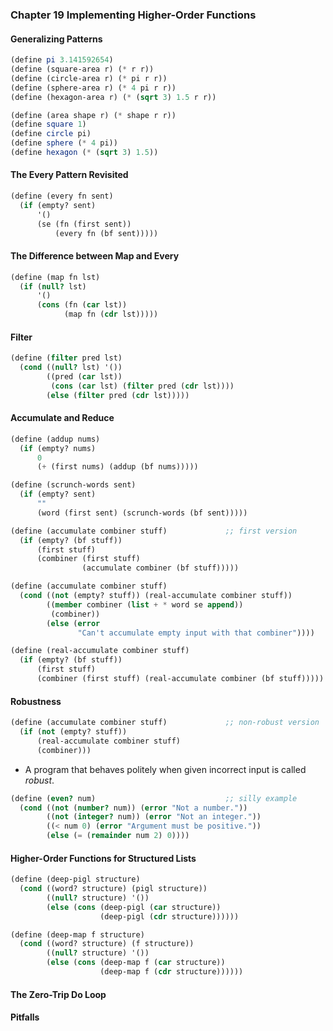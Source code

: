 ### Chapter 19 Implementing Higher-Order Functions

#### Generalizing Patterns
```Scheme
(define pi 3.141592654)
(define (square-area r) (* r r))
(define (circle-area r) (* pi r r))
(define (sphere-area r) (* 4 pi r r))
(define (hexagon-area r) (* (sqrt 3) 1.5 r r))
```

```Scheme
(define (area shape r) (* shape r r))
(define square 1)
(define circle pi)
(define sphere (* 4 pi))
(define hexagon (* (sqrt 3) 1.5))
```

#### The Every Pattern Revisited
```Scheme
(define (every fn sent)
  (if (empty? sent)
      '()
      (se (fn (first sent))
          (every fn (bf sent)))))
```

#### The Difference between Map and Every
```Scheme
(define (map fn lst)
  (if (null? lst)
      '()
      (cons (fn (car lst))
            (map fn (cdr lst)))))
```

#### Filter
```Scheme
(define (filter pred lst)
  (cond ((null? lst) '())
        ((pred (car lst))
         (cons (car lst) (filter pred (cdr lst))))
        (else (filter pred (cdr lst)))))
```

#### Accumulate and Reduce
```Scheme
(define (addup nums)
  (if (empty? nums)
      0
      (+ (first nums) (addup (bf nums)))))

(define (scrunch-words sent)
  (if (empty? sent)
      ""
      (word (first sent) (scrunch-words (bf sent)))))
```

```Scheme
(define (accumulate combiner stuff)             ;; first version
  (if (empty? (bf stuff))
      (first stuff)
      (combiner (first stuff)
                (accumulate combiner (bf stuff)))))
```

```Scheme
(define (accumulate combiner stuff)
  (cond ((not (empty? stuff)) (real-accumulate combiner stuff))
        ((member combiner (list + * word se append))
         (combiner))
        (else (error
               "Can't accumulate empty input with that combiner"))))

(define (real-accumulate combiner stuff)
  (if (empty? (bf stuff))
      (first stuff)
      (combiner (first stuff) (real-accumulate combiner (bf stuff)))))
```

#### Robustness
```Scheme
(define (accumulate combiner stuff)             ;; non-robust version
  (if (not (empty? stuff))
      (real-accumulate combiner stuff)
      (combiner)))
```

* A program that behaves politely when given incorrect input is called *robust*.

```Scheme
(define (even? num)                             ;; silly example
  (cond ((not (number? num)) (error "Not a number."))
        ((not (integer? num)) (error "Not an integer."))
        ((< num 0) (error "Argument must be positive."))
        (else (= (remainder num 2) 0))))
```

#### Higher-Order Functions for Structured Lists
```Scheme
(define (deep-pigl structure)
  (cond ((word? structure) (pigl structure))
        ((null? structure) '())
        (else (cons (deep-pigl (car structure))
                    (deep-pigl (cdr structure))))))
```

```Scheme
(define (deep-map f structure)
  (cond ((word? structure) (f structure))
        ((null? structure) '())
        (else (cons (deep-map f (car structure))
                    (deep-map f (cdr structure))))))
```

#### The Zero-Trip Do Loop

#### Pitfalls
